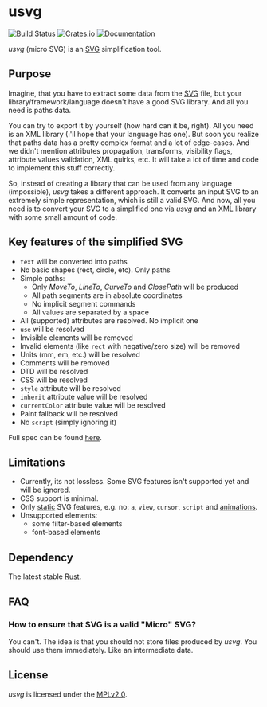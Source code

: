 # usvg
[![Build Status](https://travis-ci.org/RazrFalcon/resvg.svg?branch=master)](https://travis-ci.org/RazrFalcon/usvg)
[![Crates.io](https://img.shields.io/crates/v/usvg.svg)](https://crates.io/crates/usvg)
[![Documentation](https://docs.rs/usvg/badge.svg)](https://docs.rs/usvg)

*usvg* (micro SVG) is an [SVG] simplification tool.

## Purpose

Imagine, that you have to extract some data from the [SVG] file, but your
library/framework/language doesn't have a good SVG library.
And all you need is paths data.

You can try to export it by yourself (how hard can it be, right).
All you need is an XML library (I'll hope that your language has one).
But soon you realize that paths data has a pretty complex format and a lot
of edge-cases. And we didn't mention attributes propagation, transforms,
visibility flags, attribute values validation, XML quirks, etc.
It will take a lot of time and code to implement this stuff correctly.

So, instead of creating a library that can be used from any language (impossible),
*usvg* takes a different approach. It converts an input SVG to an extremely
simple representation, which is still a valid SVG.
And now, all you need is to convert your SVG to a simplified one via *usvg*
and an XML library with some small amount of code.

## Key features of the simplified SVG

- `text` will be converted into paths
- No basic shapes (rect, circle, etc). Only paths
- Simple paths:
  - Only *MoveTo*, *LineTo*, *CurveTo* and *ClosePath* will be produced
  - All path segments are in absolute coordinates
  - No implicit segment commands
  - All values are separated by a space
- All (supported) attributes are resolved. No implicit one
- `use` will be resolved
- Invisible elements will be removed
- Invalid elements (like `rect` with negative/zero size) will be removed
- Units (mm, em, etc.) will be resolved
- Comments will be removed
- DTD will be resolved
- CSS will be resolved
- `style` attribute will be resolved
- `inherit` attribute value will be resolved
- `currentColor` attribute value will be resolved
- Paint fallback will be resolved
- No `script` (simply ignoring it)

Full spec can be found [here](../docs/usvg_spec.adoc).

## Limitations

- Currently, its not lossless. Some SVG features isn't supported yet and will be ignored.
- CSS support is minimal.
- Only [static](http://www.w3.org/TR/SVG11/feature#SVG-static) SVG features,
  e.g. no: `a`, `view`, `cursor`, `script` and [animations](https://www.w3.org/TR/SVG/animate.html).
- Unsupported elements:
  - some filter-based elements
  - font-based elements

## Dependency

The latest stable [Rust](https://www.rust-lang.org/).

## FAQ

### How to ensure that SVG is a valid "Micro" SVG?

You can't. The idea is that you should not store files produced by *usvg*.
You should use them immediately. Like an intermediate data.

## License

*usvg* is licensed under the [MPLv2.0](https://www.mozilla.org/en-US/MPL/).

[SVG]: https://en.wikipedia.org/wiki/Scalable_Vector_Graphics
